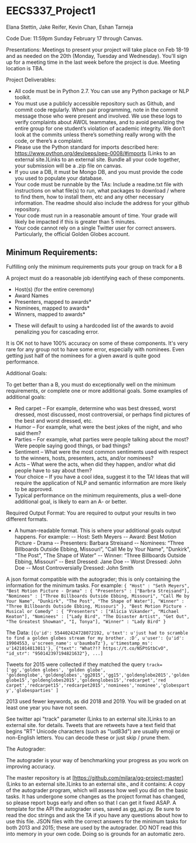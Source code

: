 # EECS337_Project1

Elana Stettin, Jake Reifer, Kevin Chan, Eshan Tarneja

Code Due: 11:59pm Sunday February 17 through Canvas.

Presentations: Meetings to present your project will take place on Feb 18-19 and as needed on the 20th (Monday, Tuesday and Wednesday). You'll sign up for a meeting time in the last week before the project is due. Meeting location is TBA.

Project Deliverables:

- All code must be in Python 2.7. You can use any Python package or NLP toolkit.
- You must use a publicly accessible repository such as Github, and commit code regularly. When pair programming, note in the commit message those who were present and involved. We use these logs to verify complaints about AWOL teammates, and to avoid penalizing the entire group for one student’s violation of academic integrity. We don’t look at the commits unless there’s something really wrong with the code, or there’s a complaint.
- Please use the Python standard for imports described here: https://www.python.org/dev/peps/pep-0008/#imports (Links to an external site.)Links to an external site.
Bundle all your code together, your submission will be a .zip file on canvas.
- If you use a DB, it must be Mongo DB, and you must provide the code you used to populate your database.
- Your code must be runnable by the TAs: Include a readme.txt file with instructions on what file(s) to run, what packages to download / where to find them, how to install them, etc and any other necessary information. The readme should also include the address for your github repository.
- Your code must run in a reasonable amount of time. Your grade will likely be impacted if this is greater than 5 minutes.
- Your code cannot rely on a single Twitter user for correct answers. Particularly, the official Golden Globes account.
 

## Minimum Requirements:

Fulfilling only the minimum requirements puts your group on track for a B

A project must do a reasonable job identifying each of these components.
- Host(s) (for the entire ceremony)
- Award Names
- Presenters, mapped to awards*
- Nominees, mapped to awards*
- Winners, mapped to awards*
* These will default to using a hardcoded list of the awards to avoid penalizing you for cascading error.

It is OK not to have 100% accuracy on some of these components. It's very rare for any group not to have some error, especially with nominees. Even getting just half of the nominees for a given award is quite good performance.

Additional Goals:

To get better than a B, you must do exceptionally well on the minimum requirements, or complete one or more additional goals. Some examples of additional goals:
- Red carpet – For example, determine who was best dressed, worst dressed, most discussed, most controversial, or perhaps find pictures of the best and worst dressed, etc.
- Humor – For example, what were the best jokes of the night, and who said them?
- Parties – For example, what parties were people talking about the most? Were people saying good things, or bad things?
- Sentiment – What were the most common sentiments used with respect to the winners, hosts, presenters, acts, and/or nominees?
- Acts – What were the acts, when did they happen, and/or what did people have to say about them?
- Your choice – If you have a cool idea, suggest it to the TA! Ideas that will require the application of NLP and semantic information are more likely to be approved.
- Typical performance on the minimum requirements, plus a well-done additional goal, is likely to earn an A- or better.

Required Output Format:
You are required to output your results in two different formats.
- A human-readable format. This is where your additional goals output happens. For example:
-- Host: Seth Meyers
-- Award: Best Motion Picture - Drama
-- Presenters: Barbara Streisand
-- Nominees: “Three Billboards Outside Ebbing, Missouri”, "Call Me by Your Name", "Dunkirk", "The Post", "The Shape of Water"
-- Winner: “Three Billboards Outside Ebbing, Missouri”
-- Best Dressed: Jane Doe
-- Worst Dressed: John Doe
-- Most Controversially Dressed: John Smith

A json format compatible with the autograder; this is only containing the information for the minimum tasks. For example:
`{
"Host" : "Seth Meyers",
"Best Motion Picture - Drama" : {
"Presenters" : ["Barbra Streisand"],
"Nominees" : ["Three Billboards Outside Ebbing, Missouri", "Call Me by Your Name", "Dunkirk", "The Post", "The Shape of Water"],
"Winner" : "Three Billboards Outside Ebbing, Missouri"
},
"Best Motion Picture - Musical or Comedy" : {
"Presenters" : ["Alicia Vikander", "Michael Keaton"],
"Nominees" : ["Lady Bird", "The Disaster Artist", "Get Out", "The Greatest Showman", "I, Tonya"],
"Winner" : "Lady Bird"
}`
 

The Data:
`[{u'id': 554402424728072192, u'text': u'just had to scramble to find a golden globes stream for my brother. :D', u'user': {u'id': 19904553, u'screen_name': u'baumbaTz'}, u'timestamp_ms': u'1421014813011'}, {"text": "What?!? https://t.co/NSPtGtbCvO", "id_str": "950142397194821632"}, ...]`

Tweets for 2015 were collected if they matched the query
`track=['gg','golden globes', 'golden globe', 'goldenglobe','goldenglobes','gg2015','gg15','goldenglobe2015','goldenglobe15','goldenglobes2015','goldenglobes15','redcarpet','red carpet','redcarpet15','redcarpet2015','nominees','nominee','globesparty','globesparties' ]`

2013 used fewer keywords, as did 2018 and 2019. You will be graded on at least one year you have not seen.

See twitter api "track" parameter (Links to an external site.)Links to an external site. for details.
Tweets that are retweets have a text field that begins "RT"
Unicode characters (such as "\ud83d") are usually emoji or non-English letters. You can decode these or just skip / prune them.
 

The Autograder:

The autograder is your way of benchmarking your progress as you work on improving accuracy.

The master repository is at [https://github.com/milara/gg-project-master] (Links to an external site.)Links to an external site., and it contains:
A copy of the autograder program, which will assess how well you did on the basic tasks. It has undergone some changes as the project format has changed, so please report bugs early and often so that I can get it fixed ASAP.
A template for the API the autograder uses, saved as gg_api.py. Be sure to read the doc strings and ask the TA if you have any questions about how to use this file.
JSON files with the correct answers for the minimum tasks for both 2013 and 2015; these are used by the autograder. DO NOT read this into memory in your own code. Doing so is grounds for an automatic zero.
